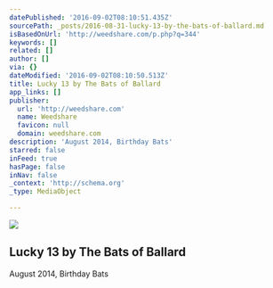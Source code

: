 ```yaml
---
datePublished: '2016-09-02T08:10:51.435Z'
sourcePath: _posts/2016-08-31-lucky-13-by-the-bats-of-ballard.md
isBasedOnUrl: 'http://weedshare.com/p.php?q=344'
keywords: []
related: []
author: []
via: {}
dateModified: '2016-09-02T08:10:50.513Z'
title: Lucky 13 by The Bats of Ballard
app_links: []
publisher:
  url: 'http://weedshare.com'
  name: Weedshare
  favicon: null
  domain: weedshare.com
description: 'August 2014, Birthday Bats'
starred: false
inFeed: true
hasPage: false
inNav: false
_context: 'http://schema.org'
_type: MediaObject

---
```

<article style=""><img src="https://imgflo.herokuapp.com/graph/2b2431f8e7ba7b0/952640aa4d6cfa12815b2136dcf96dfa/noop.png?input=http%3A%2F%2Fweedshare.com%2Fuploads%2F5%2Flucky13-cover.png" /><h1>Lucky 13 by The Bats of Ballard</h1><p>August 2014, Birthday Bats</p></article>